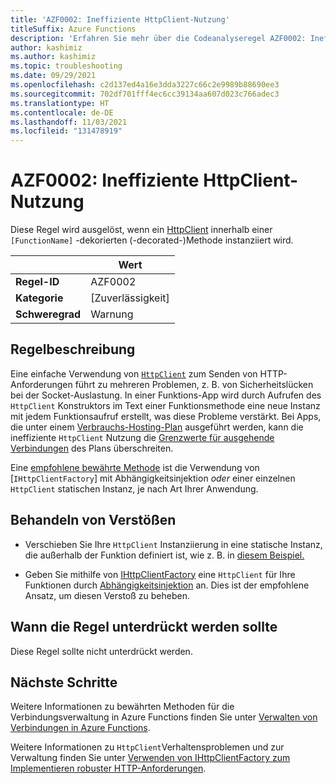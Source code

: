 ```yaml
---
title: 'AZF0002: Ineffiziente HttpClient-Nutzung'
titleSuffix: Azure Functions
description: 'Erfahren Sie mehr über die Codeanalyseregel AZF0002: Ineffiziente HttpClient-Nutzung'
author: kashimiz
ms.author: kashimiz
ms.topic: troubleshooting
ms.date: 09/29/2021
ms.openlocfilehash: c2d137ed4a16e3dda3227c66c2e9989b88690ee3
ms.sourcegitcommit: 702df701fff4ec6cc39134aa607d023c766adec3
ms.translationtype: HT
ms.contentlocale: de-DE
ms.lasthandoff: 11/03/2021
ms.locfileid: "131478919"
---
```

# <a name="azf0002-inefficient-httpclient-usage"></a>AZF0002: Ineffiziente HttpClient-Nutzung

Diese Regel wird ausgelöst, wenn ein [HttpClient](/dotnet/api/system.net.http.httpclient?view=netcore-3.1&preserve-view=true) innerhalb einer `[FunctionName]` -dekorierten (-decorated-)Methode instanziiert wird.

| | Wert |
|-|-|
| **Regel-ID** |AZF0002|
| **Kategorie** |[Zuverlässigkeit]|
| **Schweregrad** |Warnung|

## <a name="rule-description"></a>Regelbeschreibung

Eine einfache Verwendung von [`HttpClient`](/dotnet/api/system.net.http.httpclient?view=netcore-3.1&preserve-view=true) zum Senden von HTTP-Anforderungen führt zu mehreren Problemen, z. B. von Sicherheitslücken bei der Socket-Auslastung. In einer Funktions-App wird durch Aufrufen des `HttpClient` Konstruktors im Text einer Funktionsmethode eine neue Instanz mit jedem Funktionsaufruf erstellt, was diese Probleme verstärkt. Bei Apps, die unter einem [Verbrauchs-Hosting-Plan](../../consumption-plan.md) ausgeführt werden, kann die ineffiziente `HttpClient` Nutzung die [Grenzwerte für ausgehende Verbindungen](/azure/azure-resource-manager/management/azure-subscription-service-limits.md#azure-functions-limits) des Plans überschreiten.

Eine [empfohlene bewährte Methode](/dotnet/architecture/microservices/implement-resilient-applications/use-httpclientfactory-to-implement-resilient-http-requests.md) ist die Verwendung von [`IHttpClientFactory`] mit Abhängigkeitsinjektion _oder_ einer einzelnen `HttpClient` statischen Instanz, je nach Art Ihrer Anwendung.

## <a name="how-to-fix-violations"></a>Behandeln von Verstößen

+ Verschieben Sie Ihre `HttpClient` Instanziierung in eine statische Instanz, die außerhalb der Funktion definiert ist, wie z. B. in [diesem Beispiel.](../../manage-connections.md?tabs=csharp#http-requests)

+ Geben Sie mithilfe von [IHttpClientFactory](/dotnet/api/system.net.http.ihttpclientfactory?view=dotnet-plat-ext-5.0&preserve-view=true) eine `HttpClient` für Ihre Funktionen durch [Abhängigkeitsinjektion](../../functions-dotnet-dependency-injection.md) an. Dies ist der empfohlene Ansatz, um diesen Verstoß zu beheben.

## <a name="when-to-suppress-the-rule"></a>Wann die Regel unterdrückt werden sollte

Diese Regel sollte nicht unterdrückt werden.

## <a name="next-steps"></a>Nächste Schritte

Weitere Informationen zu bewährten Methoden für die Verbindungsverwaltung in Azure Functions finden Sie unter [Verwalten von Verbindungen in Azure Functions](../../manage-connections.md).

Weitere Informationen zu `HttpClient`Verhaltensproblemen und zur Verwaltung finden Sie unter [Verwenden von IHttpClientFactory zum Implementieren robuster HTTP-Anforderungen](/dotnet/architecture/microservices/implement-resilient-applications/use-httpclientfactory-to-implement-resilient-http-requests.md).